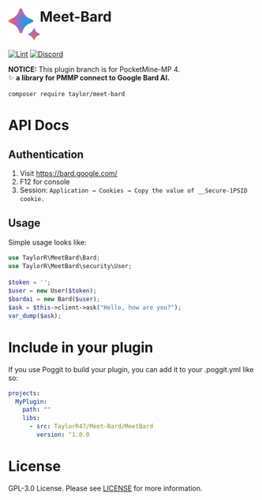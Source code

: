 <h1>Meet-Bard<img src="asset/img/logo.png" height="64" width="64" align="left"></img></h1><br/> 

[![Lint](https://poggit.pmmp.io/ci.shield/TaylorR47/Meet-Bard/Meet-Bard)](https://poggit.pmmp.io/ci/TaylorR47/Meet-Bard/Meet-Bard) 
[![Discord](https://img.shields.io/discord/1100650029573738508.svg?label=&logo=discord&logoColor=ffffff&color=7389D8&labelColor=6A7EC2)](https://discord.gg/yAhsgskaGy) 

**NOTICE:** This plugin branch is for PocketMine-MP 4. <br/> ✨ **a library for PMMP connect to Google Bard AI.** </div>

`composer require taylor/meet-bard`

# API Docs
## Authentication
1. Visit https://bard.google.com/
2. F12 for console
3. Session: `Application → Cookies → Copy the value of __Secure-1PSID cookie.`

## Usage
Simple usage looks like:
```php
use TaylorR\MeetBard\Bard;
use TaylorR\MeetBard\security\User;

$token = '';
$user = new User($token);
$bardai = new Bard($user);
$ask = $this->client->ask("Hello, how are you?");
var_dump($ask);
```

# Include in your plugin
If you use Poggit to build your plugin, you can add it to your .poggit.yml like so:
```yaml
projects:
  MyPlugin:
    path: ""
    libs:
      - src: TaylorR47/Meet-Bard/MeetBard
        version: ^1.0.0
```

# License
GPL-3.0 License. Please see [LICENSE](LICENSE) for more information.
